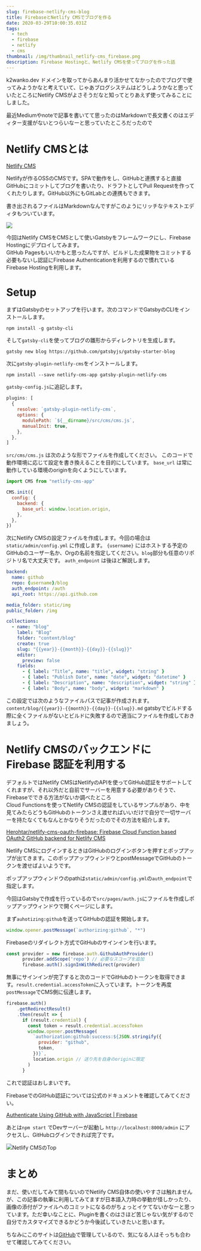 ```yaml
---
slug: firebase-netlify-cms-blog
title: FirebaseとNetlify CMSでブログを作る
date: 2020-03-29T10:00:35.031Z
tags:
  - tech
  - firebase
  - netlify
  - cms
thumbnail: /img/thumbnail_netlify-cms_firebase.png
description: Firebase Hostingと、Netlify CMSを使ってブログを作った話
---
```



k2wanko.dev ドメインを取ってからあんまり活かせてなかったのでブログで使ってみようかなと考えていて、じゃあブログシステムはどうしようかなと思っていたところにNetlify CMSがよさそうだなと知ってとりあえず使ってみることにしました。

最近Mediumやnoteで記事を書いてて思ったのはMarkdownで長文書くのはエディター支援がないとつらいなーと思っていたところだったので

# Netlify CMSとは

[Netlify CMS](https://www.netlifycms.org/)

Netlifyが作るOSSのCMSです。SPAで動作をし、GitHubと連携すると直接GitHubにコミットしてブログを書いたり、ドラフトとしてPull Requestを作ってくれたりします。GitHub以外にもGitLabとの連携もできます。

書き出されるファイルはMarkdownなんですがこのようにリッチなテキストエディタもついています。

![](/img/screen-shot-2020-03-29-at-18.40.49.png)

今回はNetlify CMSをCMSとして使いGatsbyをフレームワークにし、Firebase Hostingにデプロイしてみます。\
GitHub Pagesもいいかもと思ったんですが、ビルドした成果物をコミットする必要もないし認証にFirebase Authenticationを利用するので慣れているFirebase Hostingを利用します。

# Setup

まずはGatsbyのセットアップを行います。次のコマンドでGatsbyのCLIをインストールします。

```shell
npm install -g gatsby-cli
```

そして`gatsby-cli`を使ってブログの雛形からディレクトリを生成します。

```shell
gatsby new blog https://github.com/gatsbyjs/gatsby-starter-blog
```

次に`gatsby-plugin-netlify-cms`をインストールします。

```shell
npm install --save netlify-cms-app gatsby-plugin-netlify-cms
```

`gatsby-config.js`に追記します。

```javascript
plugins: [
  {
    resolve: `gatsby-plugin-netlify-cms`,
    options: {
      modulePath: `${__dirname}/src/cms/cms.js`,
      manualInit: true,
    },
  },
]
```

`src/cms/cms.js` は次のような形でファイルを作成してください。 このコードで動作環境に応じて設定を書き換えることを目的にしています。 `base_url` は常に動作している環境のoriginを向くようにしています。

```javascript
import CMS from "netlify-cms-app"

CMS.init({
  config: {
    backend: {
      base_url: window.location.origin,
    },
  },
})
```

次にNetlify CMSの設定ファイルを作成します。今回の場合は `static/admin/config.yml` に作成します。 `{username}` にはホストする予定のGitHubのユーザー名か、Orgの名前を指定してください。`blog`部分も任意のリポジトリ名で大丈夫です。 `auth_endpoint` は後ほど解説します。

```yaml
backend:
  name: github
  repo: {username}/blog
  auth_endpoint: /auth
  api_root: https://api.github.com

media_folder: static/img
public_folder: /img

collections:
  - name: "blog"
    label: "Blog"
    folder: "content/blog"
    create: true
    slug: "{{year}}-{{month}}-{{day}}-{{slug}}"
    editor:
      preview: false
    fields:
      - { label: "Title", name: "title", widget: "string" }
      - { label: "Publish Date", name: "date", widget: "datetime" }
      - { label: "Description", name: "description", widget: "string" }
      - { label: "Body", name: "body", widget: "markdown" }
```

この設定では次のようなファイルパスで記事が作成されます。 `content/blog/{{year}}-{{month}}-{{day}}-{{slug}}.md` gatsbyでビルドする際に全くファイルがないとビルドに失敗するので適当にファイルを作成しておきましょう。

# Netlify CMSのバックエンドにFirebase 認証を利用する

デフォルトではNetlify CMSはNetlifyのAPIを使ってGitHub認証をサポートしてくれますが、それ以外だと自前でサーバーを用意する必要がありそうで、Firebaseでできる方法がないか調べたところ\
Cloud Functionsを使ってNetlify CMSの認証をしているサンプルがあり、中を見てみたらどうもGitHubのトークンさえ渡せればいいだけで自分で一切サーバーを持たなくてもなんとかなりそうだったのでその方法を紹介します。

[Herohtar/netlify-cms-oauth-firebase: Firebase Cloud Function based OAuth2 GitHub backend for Netlify CMS](https://github.com/Herohtar/netlify-cms-oauth-firebase)

Netlify CMSにログインするときはGitHubのログインボタンを押すとポップアップが出てきます。このポップアップウィンドウとpostMessageでGitHubのトークンを渡せばよいようです。

ポップアップウィンドウのpathは`static/admin/config.yml`の`auth_endpoint`で指定します。

今回はGatsbyで作成を行っているので`src/pages/auth.js`にファイルを作成しポップアップウィンドウで開くページにします。

まず`auhotizing:github`を送ってGitHubの認証を開始します。

```javascript
window.opener.postMessage(`authorizing:github`, "*")
```

Firebaseのリダイレクト方式でGitHubのサインインを行います。

```javascript
const provider = new firebase.auth.GithubAuthProvider()
      provider.addScope('repo') // 必要なスコープを追加
      firebase.auth().signInWithRedirect(provider)
```

無事にサインインが完了すると次のコードでGitHubのトークンを取得できます。`result.credential.accessToken`に入っています。トークンを再度`postMessage`でCMS側に伝達します。

```javascript
firebase.auth()
    .getRedirectResult()
    .then(result => {
      if (result.credential) {
        const token = result.credential.accessToken
        window.opener.postMessage(
          `authorization:github:success:${JSON.stringify({
            provider: "github",
            token,
          })}`,
          location.origin // 送り先を自身のoriginに限定
        )
      }
```

これで認証はおしまいです。

FirebaseでのGitHub認証については公式のドキュメントを確認してみてください。

[Authenticate Using GitHub with JavaScript | Firebase](https://firebase.google.com/docs/auth/web/github-auth)

あとは`npm start` でDevサーバーが起動し `http://localhost:8000/admin` にアクセスし、GitHubログインできれば完了です。

![Netlify CMSのTop](/img/screen-shot-2020-03-29-at-18.32.14.png "Netlify CMSのTop")

# まとめ

まだ、使いだしてみて間もないのでNetlify CMS自体の使いやすさは触れませんが、この記事の執筆に利用してみてますが日本語入力時の挙動が怪しかったり、画像の添付がファイルへのコミットになるのがちょっとイケてないかなーと思っています。ただ幸いなことに、Pluginを書くのはさほど苦じゃない気がするので自分でカスタマイズできるかどうか今後試していきたいと思います。

ちなみにこのサイトは[GitHub](https://github.com/k2wanko/k2wanko.dev)で管理しているので、気になる人はそっちも合わせて確認してみてください。
